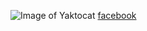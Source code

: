 ![Image of Yaktocat](https://octodex.github.com/images/yaktocat.png)
[facebook](https://facebook.com)
